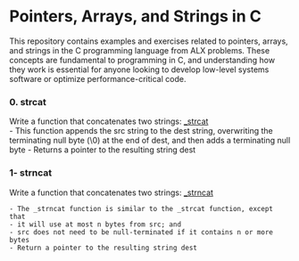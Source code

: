 # Pointers, Arrays, and Strings in C

This repository contains examples and exercises related to pointers, arrays, and strings in the C programming language from ALX problems. These concepts are fundamental to programming in C, and understanding how they work is essential for anyone looking to develop low-level systems software or optimize performance-critical code.

### 0. strcat 
Write a function that concatenates two strings: [_strcat](0x06-pointers_arrays_strings/0-strcat.c) <br>
	- This function appends the src string to the dest string, overwriting the terminating null byte (\0) at the end of dest, and then adds a terminating null byte
	- Returns a pointer to the resulting string dest

### 1- strncat
Write a function that concatenates two strings: [_strncat](0x06-pointers_arrays_strings/1-strncat.c) <br>

	- The _strncat function is similar to the _strcat function, except that
	- it will use at most n bytes from src; and
	- src does not need to be null-terminated if it contains n or more bytes
	- Return a pointer to the resulting string dest
